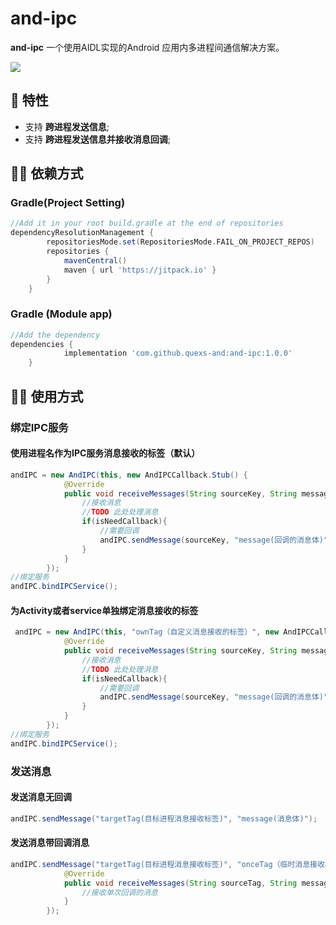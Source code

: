 # and-ipc

**and-ipc** 一个使用AIDL实现的Android 应用内多进程间通信解决方案。

[![](https://jitpack.io/v/quexs-and/and-ipc.svg)](https://jitpack.io/#quexs-and/and-ipc)

## 👏 特性 

- 支持 **跨进程发送信息**;
- 支持 **跨进程发送信息并接收消息回调**;

## 👨‍💻‍ 依赖方式

### Gradle(Project Setting)
```groovy
//Add it in your root build.gradle at the end of repositories
dependencyResolutionManagement {
		repositoriesMode.set(RepositoriesMode.FAIL_ON_PROJECT_REPOS)
		repositories {
			mavenCentral()
			maven { url 'https://jitpack.io' }
		}
	}
```

###  Gradle (Module app)
```groovy
//Add the dependency
dependencies {
	        implementation 'com.github.quexs-and:and-ipc:1.0.0'
	}
```

## 👨‍🔧‍ 使用方式

### 绑定IPC服务

#### 使用进程名作为IPC服务消息接收的标签（默认）
```java
andIPC = new AndIPC(this, new AndIPCCallback.Stub() {
            @Override
            public void receiveMessages(String sourceKey, String message, boolean isNeedCallback) throws RemoteException {
                //接收消息
                //TODO 此处处理消息
                if(isNeedCallback){
                    //需要回调
                    andIPC.sendMessage(sourceKey, "message(回调的消息体)");
                }
            }
        });
//绑定服务
andIPC.bindIPCService();
```
#### 为Activity或者service单独绑定消息接收的标签
```java
 andIPC = new AndIPC(this, "ownTag（自定义消息接收的标签）", new AndIPCCallback.Stub() {
            @Override
            public void receiveMessages(String sourceKey, String message, boolean isNeedCallback) throws RemoteException {
                //接收消息
                //TODO 此处处理消息
                if(isNeedCallback){
                    //需要回调
                    andIPC.sendMessage(sourceKey, "message(回调的消息体)");
                }
            }
        });
//绑定服务
andIPC.bindIPCService();
```

### 发送消息

#### 发送消息无回调
```java
andIPC.sendMessage("targetTag(目标进程消息接收标签)", "message(消息体)");
```
#### 发送消息带回调消息
```java
andIPC.sendMessage("targetTag(目标进程消息接收标签)", "onceTag（临时消息接收标签）", "message(消息体)", new OnceIpcCallbackListener() {
            @Override
            public void receiveMessages(String sourceTag, String message, boolean isNeedCallback) {
                //接收单次回调的消息
            }
        });
```
